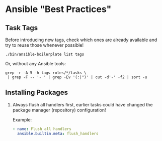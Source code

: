 # Ansible "Best Practices"

## Task Tags

Before introducing new tags, check which ones are already available and try to
reuse those whenever possible!

```shell
./bin/ansible-boilerplate list tags
```

Or, without any Ansible tools:

```shell
grep -r -A 5 -h tags roles/*/tasks \
 | grep -F -- '- ' | grep -Ev '(:|")' | cut -d'-' -f2 | sort -u
```

## Installing Packages

1. Always flush all handlers first, earlier tasks could have changed the
   package manager (repository) configuration!

   Example:

   ```yaml
   - name: Flush all handlers
     ansible.builtin.meta: flush_handlers
   ```
